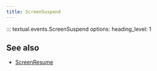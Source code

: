 ```yaml
---
title: ScreenSuspend
---
```


::: textual.events.ScreenSuspend
    options:
      heading_level: 1

## See also

- [ScreenResume](screen_resume.md)
